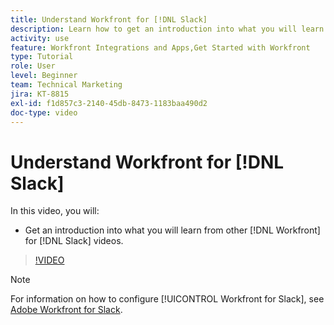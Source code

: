 ```yaml
---
title: Understand Workfront for [!DNL Slack]
description: Learn how to get an introduction into what you will learn from other [!DNL Workfront] for Slack videos.
activity: use
feature: Workfront Integrations and Apps,Get Started with Workfront
type: Tutorial
role: User
level: Beginner
team: Technical Marketing
jira: KT-8815
exl-id: f1d857c3-2140-45db-8473-1183baa490d2
doc-type: video
---
```

# Understand Workfront for [!DNL Slack]

In this video, you will:

* Get an introduction into what you will learn from other [!DNL Workfront] for [!DNL Slack] videos.

>[!VIDEO](https://video.tv.adobe.com/v/335116/?quality=12&learn=on&enablevpops)

>[!NOTE]
>
>For information on how to configure [!UICONTROL Workfront for Slack], see [Adobe Workfront for Slack](https://experienceleague.adobe.com/docs/workfront/using/adobe-workfront-integrations/workfront-for-slack/use-workfront-for-slack.html?lang=en).

